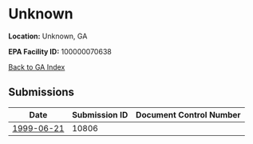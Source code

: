 # Unknown

**Location:** Unknown, GA

**EPA Facility ID:** 100000070638

[Back to GA Index](../../index.md)

## Submissions

| Date | Submission ID | Document Control Number |
|------|--------------|-------------------------|
| [1999-06-21](submissions/10806.md) | 10806 |  |

